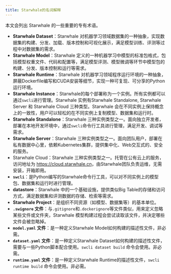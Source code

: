 ```yaml
---
title: Starwhale的名词解释
---
```


本文会列出 Starwhale 的一些重要的专有术语。

* **Starwhale Dataset**：Starwhale 对机器学习领域数据集的一种抽象，实现数据集的构建、分发、加载、版本控制和可视化展示，满足模型训练、评测等过程中对数据集的需求。
* **Starwhale Model**：Starwhale 定义的一种机器学习中模型的标准包格式，包括模型权重文件、代码和配置等，满足模型评测、模型微调等环节中模型包的构建、分发、版本控制和运行等需求。
* **Starwhale Runtime**：Starwhale 对机器学习领域程序运行环境的一种抽象，屏蔽Dockerfile编写和CUDA安装等细节，实现一种可复现、可分享的Python运行环境。
* **Starwhale Instance**：Starwhale的每个部署称为一个实例。所有实例都可以通过`swcli`进行管理。Starwhale 实例有Starwhale Standalone, Starwhale Server 和 Starwhale Cloud 三种类型。Starwhale 会在不同实例上保持概念上的一致性，用户可以轻松的在不同实例上复制模型、数据集和运行时。
* **Starwhale Standalone**：Starwhale 三种实例类型之一。面向独立开发者，部署在本地开发环境中，通过`swcli`命令行工具进行管理，满足开发、调试等需求。
* **Starwhale Server**：Starwhale 三种实例类型之一。面向团队用户，部署在私有数据中心里，依赖Kubernetes集群，提供集中化、Web交互式的、安全的服务。
* Starwhale Cloud：Starwhale 三种实例类型之一。托管在公有云上的服务，访问地址为 <https://cloud.starwhale.cn>，由Starwhale团队负责运维，无需安装，开箱即用。
* **`swcli`**：是Python编写的Starwhale命令行工具，可以对不同实例上的模型包、数据集和运行时进行管理。
* **datastore**：Starwhale 中的一个基础设施，提供类似Big Table的存储和访问方式，满足数据集和评测数据的存储、检索等需求。
* **Starwhale Project**：是组织不同资源（如模型、数据集等）的基本单位。
* **`.swignore` 文件**：与`.gitignore`和`.dockerignore`等文件类似，用来定义忽略某些文件或文件夹，Starwhale 模型构建过程会尝试读取该文件，并决定哪些文件会被忽略掉。
* **`model.yaml` 文件**：是一种定义Starwhale Model如何构建的描述性文件，非必需。
* **`dataset.yaml` 文件**：是一种定义Starwhale Dataset如何构建的描述性文件，需要与一些Python脚本配合使用。`swcli dataset build` 命令会使用。非必需。
* **`runtime.yaml` 文件**：是一种定义Starwhale Runtime的描述性文件，`swcli runtime build` 命令会使用。非必需。
